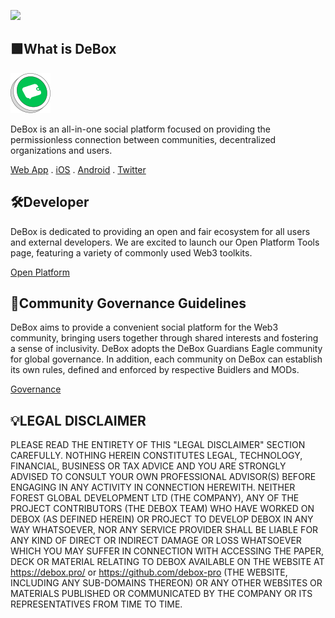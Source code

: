 ![](https://pbs.twimg.com/profile_banners/1512316683674742788/1714896390/1500x500)

## 🟩What is DeBox

![](./DeBoxToken.svg "DeBox Token Logo")

DeBox is an all-in-one social platform focused on providing the permissionless connection between communities, decentralized organizations and users.

[Web App](https://app.debox.pro/) . [iOS](https://apps.apple.com/us/app/debox-global/id6444485220) . [Android](https://play.google.com/store/apps/details?id=com.tm.security.wallet) . [Twitter](https://x.com/DeBox_Social)
## 🛠️Developer
DeBox is dedicated to providing an open and fair ecosystem for all users and external developers. We are excited to launch our Open Platform Tools page, featuring a variety of commonly used Web3 toolkits.

[Open Platform](https://docs.debox.pro/OpenPlatform)

## 🤝Community Governance Guidelines

DeBox aims to provide a convenient social platform for the Web3 community, bringing users together through shared interests and fostering a sense of inclusivity.
DeBox adopts the DeBox Guardians Eagle community for global governance. In addition, each community on DeBox can establish its own rules, defined and enforced by respective Buidlers and MODs.

[Governance](https://m.debox.pro/communityGuides)


## 💡LEGAL DISCLAIMER

PLEASE READ THE ENTIRETY OF THIS "LEGAL DISCLAIMER" SECTION CAREFULLY. NOTHING HEREIN CONSTITUTES LEGAL, TECHNOLOGY, FINANCIAL, BUSINESS OR TAX ADVICE AND YOU ARE STRONGLY ADVISED TO CONSULT YOUR OWN PROFESSIONAL ADVISOR(S) BEFORE ENGAGING IN ANY ACTIVITY IN CONNECTION HEREWITH. NEITHER FOREST GLOBAL DEVELOPMENT LTD (THE COMPANY), ANY OF THE PROJECT CONTRIBUTORS (THE DEBOX TEAM) WHO HAVE WORKED ON DEBOX (AS DEFINED HEREIN) OR PROJECT TO DEVELOP DEBOX IN ANY WAY WHATSOEVER, NOR ANY SERVICE PROVIDER SHALL BE LIABLE FOR ANY KIND OF DIRECT OR INDIRECT DAMAGE OR LOSS WHATSOEVER WHICH YOU MAY SUFFER IN CONNECTION WITH ACCESSING THE PAPER, DECK OR MATERIAL RELATING TO DEBOX AVAILABLE ON THE WEBSITE AT https://debox.pro/ or https://github.com/debox-pro (THE WEBSITE, INCLUDING ANY SUB-DOMAINS THEREON) OR ANY OTHER WEBSITES OR MATERIALS PUBLISHED OR COMMUNICATED BY THE COMPANY OR ITS REPRESENTATIVES FROM TIME TO TIME.

